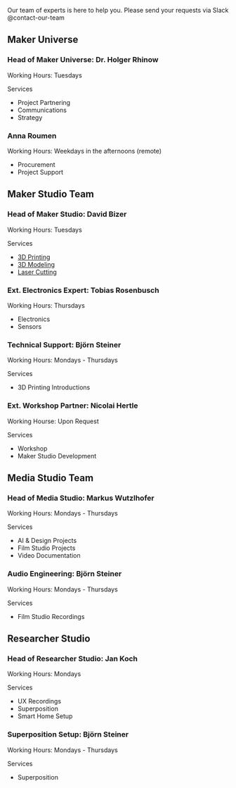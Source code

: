 Our team of experts is here to help you. Please send your requests via Slack @contact-our-team

## Maker Universe 

### Head of Maker Universe: Dr. Holger Rhinow

Working Hours: Tuesdays

Services

- Project Partnering
- Communications
- Strategy

### Anna Roumen

Working Hours: Weekdays in the afternoons (remote)

- Procurement
- Project Support


## Maker Studio Team

### Head of Maker Studio: David Bizer

Working Hours: Tuesdays

Services

- [3D Printing](../tools/tools.md/#3d-printer-workstation)
- [3D Modeling](../tools/tools.md/#modeler-workstation)
- [Laser Cutting](../tools/tools.md/#laser-cutter-workstation)

### Ext. Electronics Expert: Tobias Rosenbusch

Working Hours: Thursdays

- Electronics
- Sensors

### Technical Support: Björn Steiner

Working Hours: Mondays - Thursdays

Services

- 3D Printing Introductions

### Ext. Workshop Partner: Nicolai Hertle

Working Hourse: Upon Request

Services

- Workshop
- Maker Studio Development

## Media Studio Team

### Head of Media Studio: Markus Wutzlhofer

Working Hours: Mondays - Thursdays

Services

- AI & Design Projects
- Film Studio Projects
- Video Documentation

### Audio Engineering: Björn Steiner

Working Hours: Mondays - Thursdays

Services

- Film Studio Recordings

## Researcher Studio

### Head of Researcher Studio: Jan Koch

Working Hours: Mondays

Services

- UX Recordings
- Superposition
- Smart Home Setup

### Superposition Setup: Björn Steiner

Working Hours: Mondays - Thursdays

Services

- Superposition